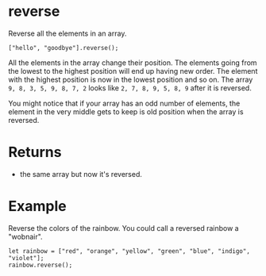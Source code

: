 # reverse

Reverse all the elements in an array.

```sig
["hello", "goodbye"].reverse();
```

All the elements in the array change their position. The elements going from the lowest to the highest
position will end up having new order. The element with the highest position is now in the lowest position
and so on. The array `9, 8, 3, 5, 9, 8, 7, 2` looks like `2, 7, 8, 9, 5, 8, 9` after it is reversed.

You might notice that if your array has an odd number of elements, the element in the very middle gets to
keep is old position when the array is reversed.

# Returns

* the same array but now it's reversed.

# Example

Reverse the colors of the rainbow. You could call a reversed rainbow a "wobnair".

```blocks
let rainbow = ["red", "orange", "yellow", "green", "blue", "indigo", "violet"];
rainbow.reverse();
```